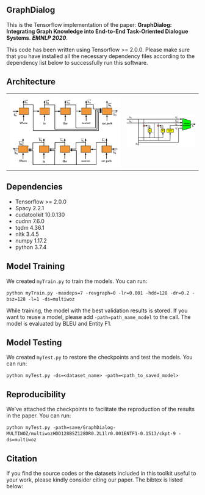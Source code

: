## GraphDialog

This is the Tensorflow implementation of the paper:
**GraphDialog: Integrating Graph Knowledge into End-to-End Task-Oriented Dialogue Systems**. ***EMNLP 2020***. 

This code has been written using Tensorflow >= 2.0.0. Please make sure that you have installed all the necessary dependency files according to the dependency list below to successfully run this software.

## Architecture
<table>
    <tr>
        <td ><center><img src="img/Encoder_0426.png" width="800"> </center></td>
        <td ><center><img src="img/GraphCell_new.png"  width="500"> </center></td>
    </tr>
</table>


## Dependencies
* Tensorflow >= 2.0.0
* Spacy 2.2.1
* cudatoolkit 10.0.130
* cudnn 7.6.0
* tqdm 4.36.1
* nltk 3.4.5
* numpy 1.17.2
* python 3.7.4


## Model Training
We created `myTrain.py` to train the models. You can run:
```console
python myTrain.py -maxdeps=7 -revgraph=0 -lr=0.001 -hdd=128 -dr=0.2 -bsz=128 -l=1 -ds=multiwoz
```
While training, the model with the best validation results is stored. If you want to reuse a model, please add `-path=path_name_model` to the call. The model is evaluated by BLEU and Entity F1.

## Model Testing
We created `myTest.py` to restore the checkpoints and test the models. You can run:
```console
python myTest.py -ds=<dataset_name> -path=<path_to_saved_model>
```

## Reproducibility
We've attached the checkpoints to facilitate the reproduction of the results in the paper.
You can run:
```console
python myTest.py -path=save/GraphDialog-MULTIWOZ/multiwozHDD128BSZ128DR0.2L1lr0.001ENTF1-0.1513/ckpt-9 -ds=multiwoz
```

## Citation
If you find the source codes or the datasets included in this toolkit useful to your work, please kindly consider citing our paper. The bibtex is listed below:
<pre>

</pre>